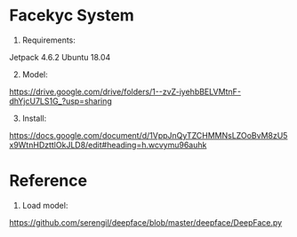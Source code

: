 # Facekyc System

1. Requirements:

Jetpack 4.6.2
Ubuntu 18.04

2. Model:

https://drive.google.com/drive/folders/1--zvZ-iyehbBELVMtnF-dhYjcU7LS1G_?usp=sharing

3. Install:

https://docs.google.com/document/d/1VppJnQyTZCHMMNsLZOoBvM8zU5x9WtnHDzttlOkJLD8/edit#heading=h.wcvymu96auhk

# Reference

1. Load model:

https://github.com/serengil/deepface/blob/master/deepface/DeepFace.py

